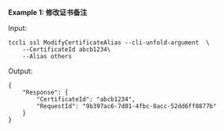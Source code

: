 **Example 1: 修改证书备注**



Input: 

```
tccli ssl ModifyCertificateAlias --cli-unfold-argument  \
    --CertificateId abcb1234\
    --Alias others
```

Output: 
```
{
    "Response": {
        "CertificateId": "abcb1234",
        "RequestId": "9b397ac6-7d01-4fbc-8acc-52dd6ff0877b"
    }
}
```

